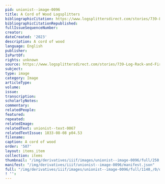 ```yaml
---
pid: unionist--image-0096
title: A Cord of Wood Logsplitters
bibliographicCitation: https://www.logsplittersdirect.com/stories/739-Log-Rack-and-Firewood-101.html
bibliographicCitationRepublished: 
fullIssueSequenceNumber: 
creator: 
dateCreated: '2023'
description: A cord of wood
language: English
publisher: 
IsPartOf: 
rights: unknown
source: https://www.logsplittersdirect.com/stories/739-Log-Rack-and-Firewood-101.html
subject: 
type: image
category: Image
articleType: 
volume: 
issue: 
transcription: 
scholarlyNotes: 
commentary: 
relatedPeople: 
featured: 
repeated: 
relatedImage: 
relatedText: unionist--text-0067
relatedTextIssue: 1833-08-08 p04.53
filename: 
caption: A cord of wood
order: '507'
layout: items_item
collection: items
thumbnail: "/img/derivatives/iiif/images/unionist--image-0096/full/250,/0/default.jpg"
manifest: "/img/derivatives/iiif/unionist--image-0096/manifest.json"
full: "/img/derivatives/iiif/images/unionist--image-0096/full/1140,/0/default.jpg"
! '': 
---
```

